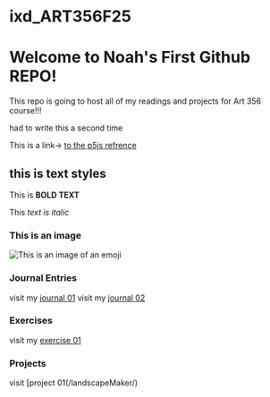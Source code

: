 # ixd_ART356F25

 # Welcome to Noah's First Github REPO!

This repo is going to host all of my readings and projects for Art 356 course!!!

 had to write this a second time

This is a link-> [to the p5js refrence](https://p5js.org/)

## this is text styles

This is **BOLD TEXT**

This *text is italic*

### This is an image

![This is an image of an emoji](https://i.pinimg.com/564x/17/e7/5f/17e75fd1ddb53abfecf4e8ca19aa355b.jpg)

### Journal Entries

visit my [journal 01](journal/8262025_.md)
visit my [journal 02](journal/1062025_.md)

### Exercises
visit my [exercise 01](exercises/sceneRandomizer)
### Projects
visit [project 01(/landscapeMaker/)
